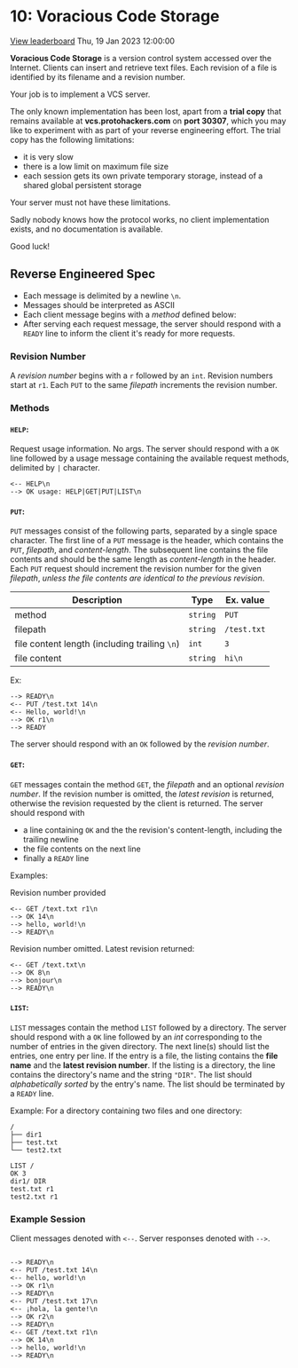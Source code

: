 # 10: Voracious Code Storage

[View leaderboard](https://protohackers.com/leaderboard/10)
Thu, 19 Jan 2023 12:00:00

**Voracious Code Storage** is a version control system accessed over the Internet. Clients can insert and retrieve text files. Each revision of a file is identified by its filename and a revision number.

Your job is to implement a VCS server.

The only known implementation has been lost, apart from a **trial copy** that remains available at **vcs.protohackers.com** on **port 30307**, which you may like to experiment with as part of your reverse engineering effort. The trial copy has the following limitations:

- it is very slow
- there is a low limit on maximum file size
- each session gets its own private temporary storage, instead of a shared global persistent storage

Your server must not have these limitations.

Sadly nobody knows how the protocol works, no client implementation exists, and no documentation is available.

Good luck!

## Reverse Engineered Spec

- Each message is delimited by a newline `\n`.
- Messages should be interpreted as ASCII
- Each client message begins with a _method_ defined below:
- After serving each request message, the server should respond with a `READY` line to inform the client it's ready for more requests.

### Revision Number

A _revision number_ begins with a `r` followed by an `int`. Revision numbers start at `r1`. Each `PUT` to the same _filepath_ increments the revision number.

### Methods

#### `HELP`:

Request usage information. No args. The server should respond with a `OK` line followed by a usage message containing the available request methods, delimited by `|` character.

```
<-- HELP\n
--> OK usage: HELP|GET|PUT|LIST\n
```

#### `PUT`:

`PUT` messages consist of the following parts, separated by a single space ` ` character. The first line of a `PUT` message is the header, which contains the `PUT`, _filepath_, and _content-length_. The subsequent line contains the file contents and should be the same length as _content-length_ in the header.
Each `PUT` request should increment the revision number for the given _filepath_, _unless the file contents are identical to the previous revision_.

| Description                                   | Type     | Ex. value   |
| --------------------------------------------- | -------- | ----------- |
| method                                        | `string` | `PUT`       |
| filepath                                      | `string` | `/test.txt` |
| file content length (including trailing `\n`) | `int`    | `3`         |
| file content                                  | `string` | `hi\n`      |

Ex:

```
--> READY\n
<-- PUT /test.txt 14\n
<-- Hello, world!\n
--> OK r1\n
--> READY
```

The server should respond with an `OK` followed by the _revision number_.

#### `GET`:

`GET` messages contain the method `GET`, the _filepath_ and an optional _revision number_. If the revision number is omitted, the _latest revision_ is returned, otherwise the revision requested by the client is returned.
The server should respond with

- a line containing `OK` and the the revision's content-length, including the trailing newline
- the file contents on the next line
- finally a `READY` line

Examples:

Revision number provided

```
<-- GET /text.txt r1\n
--> OK 14\n
--> hello, world!\n
--> READY\n
```

Revision number omitted. Latest revision returned:

```
<-- GET /text.txt\n
--> OK 8\n
--> bonjour\n
--> READY\n
```

#### `LIST`:

`LIST` messages contain the method `LIST` followed by a directory. The server should respond with a `OK` line followed by an _int_ corresponding to the number of entries in the given directory.
The next line(s) should list the entries, one entry per line. If the entry is a file, the listing contains the **file name** and the **latest revision number**. If the listing is a directory, the line contains the directory's name and the string `"DIR"`. The list should _alphabetically sorted_ by the entry's name.
The list should be terminated by a `READY` line.

Example:
For a directory containing two files and one directory:

```
/
├── dir1
├── test.txt
└── test2.txt
```

```
LIST /
OK 3
dir1/ DIR
test.txt r1
test2.txt r1
```

### Example Session

Client messages denoted with `<--`. Server responses denoted with `-->`.

```

--> READY\n
<-- PUT /test.txt 14\n
<-- hello, world!\n
--> OK r1\n
--> READY\n
<-- PUT /test.txt 17\n
<-- ¡hola, la gente!\n
--> OK r2\n
--> READY\n
<-- GET /text.txt r1\n
--> OK 14\n
--> hello, world!\n
--> READY\n

```
